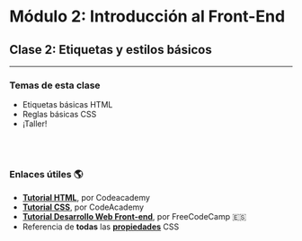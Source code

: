 # **Módulo 2: Introducción al Front-End**
## **Clase 2: Etiquetas y estilos básicos**
--- 
### **Temas de esta clase**

- Etiquetas básicas HTML
- Reglas básicas CSS
- ¡Taller!

<br >
<br >

### **Enlaces útiles** 🌎

- [**Tutorial HTML**](https://www.codecademy.com/learn/learn-html), por Codeacademy
- [**Tutorial CSS**](https://www.codecademy.com/learn/learn-css), por CodeAcademy
- [**Tutorial Desarrollo Web Front-end**](https://www.freecodecamp.org/espanol/learn/responsive-web-design/), por FreeCodeCamp 🇪🇸
- Referencia de **todas** las [**propiedades**](https://cssreference.io/) CSS
